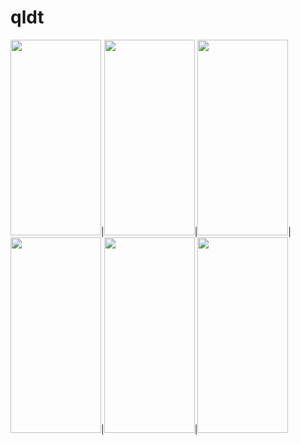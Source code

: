 # qldt
<img src="https://user-images.githubusercontent.com/102961077/173858476-8a0d29d2-9c3f-4c11-95f4-f256c59fbac6.png" width="145" height="313">|<img src="https://user-images.githubusercontent.com/102961077/173860467-8bc1401e-8e02-476a-9a19-1cdd12d28500.png" width="145" height="313">|<img src="https://user-images.githubusercontent.com/102961077/173861920-14703a65-1ef5-41fd-80ce-ff8cc8fc63f6.png" width="145" height="313">|<img src="https://user-images.githubusercontent.com/102961077/173862094-c1ee83f1-44df-4eb0-9212-22ebd9ee116d.png" width="145" height="313">|<img src="https://user-images.githubusercontent.com/102961077/173862147-e5271b47-4c47-45e8-9e96-da7a1e77a754.png" width="145" height="313">|<img src="https://user-images.githubusercontent.com/102961077/173862273-ef215990-f19b-482a-817f-944ccbd47f99.png" width="145" height="313">


